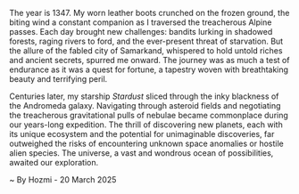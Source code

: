 
The year is 1347.  My worn leather boots crunched on the frozen ground, the biting wind a constant companion as I traversed the treacherous Alpine passes.  Each day brought new challenges:  bandits lurking in shadowed forests, raging rivers to ford, and the ever-present threat of starvation.  But the allure of the fabled city of Samarkand, whispered to hold untold riches and ancient secrets, spurred me onward. The journey was as much a test of endurance as it was a quest for fortune, a tapestry woven with breathtaking beauty and terrifying peril.

Centuries later, my starship *Stardust* sliced through the inky blackness of the Andromeda galaxy.  Navigating through asteroid fields and negotiating the treacherous gravitational pulls of nebulae became commonplace during our years-long expedition.  The thrill of discovering new planets, each with its unique ecosystem and the potential for unimaginable discoveries, far outweighed the risks of encountering unknown space anomalies or hostile alien species.  The universe, a vast and wondrous ocean of possibilities, awaited our exploration.

~ By Hozmi - 20 March 2025
